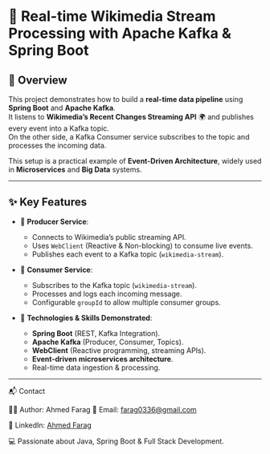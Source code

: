 # 📡 Real-time Wikimedia Stream Processing with Apache Kafka & Spring Boot

## 🚀 Overview
This project demonstrates how to build a **real-time data pipeline** using **Spring Boot** and **Apache Kafka**.  
It listens to **Wikimedia’s Recent Changes Streaming API** 🌍 and publishes every event into a Kafka topic.  
On the other side, a Kafka Consumer service subscribes to the topic and processes the incoming data.  

This setup is a practical example of **Event-Driven Architecture**, widely used in **Microservices** and **Big Data** systems.

---

## ✨ Key Features
- 🔹 **Producer Service**:
  - Connects to Wikimedia’s public streaming API.
  - Uses `WebClient` (Reactive & Non-blocking) to consume live events.
  - Publishes each event to a Kafka topic (`wikimedia-stream`).

- 🔹 **Consumer Service**:
  - Subscribes to the Kafka topic (`wikimedia-stream`).
  - Processes and logs each incoming message.
  - Configurable `groupId` to allow multiple consumer groups.

- 🔹 **Technologies & Skills Demonstrated**:
  - **Spring Boot** (REST, Kafka Integration).
  - **Apache Kafka** (Producer, Consumer, Topics).
  - **WebClient** (Reactive programming, streaming APIs).
  - **Event-driven microservices architecture**.
  - Real-time data ingestion & processing.

---


📬 Contact

👨‍💻 Author: Ahmed Farag
📧 Email: farag0336@gmail.com

💼 LinkedIn: [Ahmed Farag](https://www.linkedin.com/in/ahmed-farag-93a74324a/)

💻 Passionate about Java, Spring Boot & Full Stack Development.
